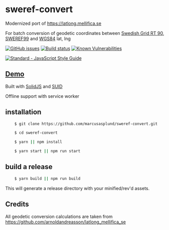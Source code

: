 # sweref-convert

Modernized port of https://latlong.mellifica.se

For batch conversion of geodetic coordinates between [Swedish Grid RT 90](https://en.wikipedia.org/wiki/Swedish_grid), [SWEREF99](https://sv.wikipedia.org/wiki/SWEREF_99) and [WGS84](https://en.wikipedia.org/wiki/World_Geodetic_System) lat, lng


[![GitHub issues](https://img.shields.io/github/issues/marcusasplund/sweref-convert.svg)](https://github.com/marcusasplund/sweref-convert/issues)
[![Build status](https://travis-ci.org/marcusasplund/sweref-convert.svg?branch=master)](https://travis-ci.org/marcusasplund/sweref-convert)
[![Known Vulnerabilities](https://snyk.io/test/github/marcusasplund/sweref-convert/badge.svg?targetFile=package.json)](https://snyk.io/test/github/marcusasplund/sweref-convert?targetFile=package.json)

[![Standard - JavaScript Style Guide](https://cdn.rawgit.com/feross/standard/master/badge.svg)](https://github.com/feross/standard) 

## [Demo](https://pap.as/sweref/)
Built with [SolidJS](https://github.com/solidjs/solid) and [SUID](https://github.com/swordev/suid)

Offline support with service worker


## installation

````bash
    $ git clone https://github.com/marcusasplund/sweref-convert.git

    $ cd sweref-convert

    $ yarn || npm install

    $ yarn start || npm run start
````

## build a release

````bash
    $ yarn build || npm run build

````
This will generate a release directory with your minified/rev'd assets.

## Credits

All geodetic conversion calculations are taken from https://github.com/arnoldandreasson/latlong_mellifica_se
